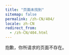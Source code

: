 ```yaml
---
title: "页面未找到"
sitemap: false
permalink: /zh-CN/404/
locale: zh-CN
redirect_from:
  - /zh-CN/404.html
---
```


抱歉，你所请求的页面不存在。
